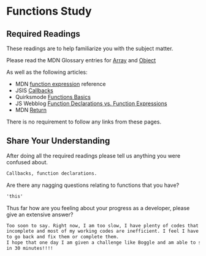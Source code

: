 # Functions Study

## Required Readings

These readings are to help familiarize you with the subject matter.

Please read the MDN Glossary entries for [Array](https://developer.mozilla.org/en-US/docs/Glossary/array) and [Object](https://developer.mozilla.org/en-US/docs/Glossary/Object)

As well as the following articles:

-   MDN [function expression](https://developer.mozilla.org/en-US/docs/Web/JavaScript/Reference/Operators/function) reference
-   JSIS [Callbacks](http://javascriptissexy.com/understand-javascript-callback-functions-and-use-them/)
-   Quirksmode [Functions Basics](http://www.quirksmode.org/js/function.html)
-   JS Webblog [Function Declarations vs. Function Expressions](https://javascriptweblog.wordpress.com/2010/07/06/function-declarations-vs-function-expressions/)
-   MDN [Return](https://developer.mozilla.org/en-US/docs/Web/JavaScript/Reference/Statements/return)

There is no requirement to follow any links from these pages.

## Share Your Understanding

After doing all the required readings please tell us anything you were confused about.

```md
Callbacks, function declarations.
```

Are there any nagging questions relating to functions that you have?

```md
'this'
```

Thus far how are you feeling about your progress as a developer, please give
an extensive answer?

```md
Too soon to say. Right now, I am too slow, I have plenty of codes that are
incomplete and most of my working codes are inefficient. I feel I have no time
to go back and fix them or complete them.
I hope that one day I am given a challenge like Boggle and am able to solve it
in 30 minutes!!!!
```
